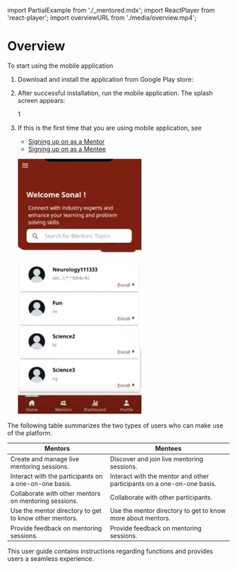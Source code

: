 import PartialExample from './_mentored.mdx';
import ReactPlayer from 'react-player';
import overviewURL from './media/overview.mp4';

# Overview

To start using the <PartialExample mentored /> mobile application
1. Download and install the <PartialExample mentored /> application from Google Play store:
2. After successful installation, run the mobile application. The <PartialExample mentored /> splash screen appears: 

   <div class="screenshot">

    <ReactPlayer playing controls url={overviewURL} loop="true" /> 1

   </div>

3. If this is the first time that you are using <PartialExample mentored /> mobile application, see 
   * [Signing up on <PartialExample mentored /> as a Mentor](signing-up-as-a-mentor)
   * [Signing up on <PartialExample mentored /> as a Mentee](signing-up-as-a-mentee)

   <div class="screenshot">

   ![homepage](media/welcome.png)

   </div>

The following table summarizes the two types of users who can make use of the <PartialExample mentored /> platform.

| Mentors | Mentees |
| ----------- | ----------- |
| Create and manage live mentoring sessions.| Discover and join live mentoring sessions. |
| Interact with the participants on a one-on-one basis. | Interact with the mentor and other participants on a one-on-one basis.|
| Collaborate with other mentors on mentoring sessions. | Collaborate with other participants. |
| Use the mentor directory to get to know other mentors. | Use the mentor directory to get to know more about mentors.|
| Provide feedback on mentoring sessions.| Provide feedback on mentoring sessions.|

This user guide contains instructions regarding <PartialExample mentored /> functions and provides users a seamless experience.